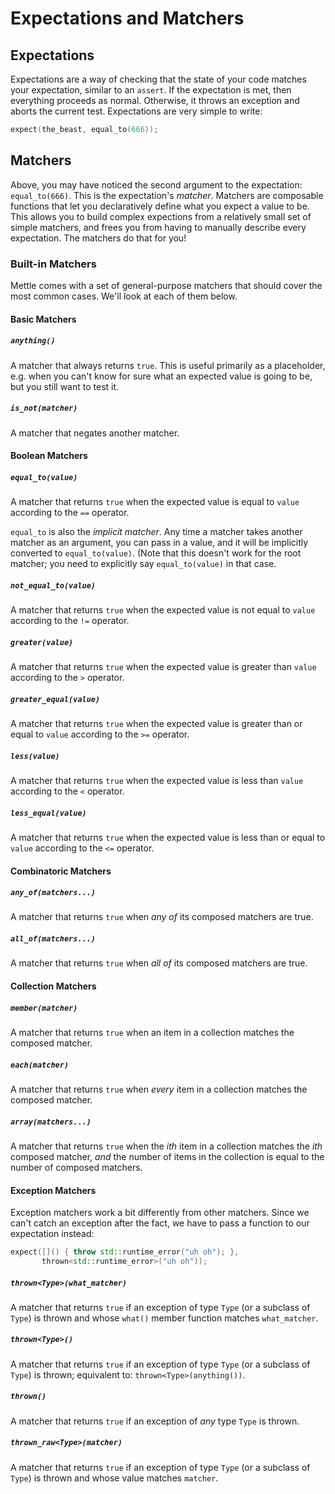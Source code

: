 # Expectations and Matchers

## Expectations

Expectations are a way of checking that the state of your code matches your
expectation, similar to an `assert`. If the expectation is met, then everything
proceeds as normal. Otherwise, it throws an exception and aborts the current
test. Expectations are very simple to write:

```c++
expect(the_beast, equal_to(666));
```

## Matchers

Above, you may have noticed the second argument to the expectation:
`equal_to(666)`. This is the expectation's *matcher*. Matchers are composable
functions that let you declaratively define what you expect a value to be. This
allows you to build complex expections from a relatively small set of simple
matchers, and frees you from having to manually describe every expectation. The
matchers do that for you!

### Built-in Matchers

Mettle comes with a set of general-purpose matchers that should cover the most
common cases. We'll look at each of them below.

#### Basic Matchers

##### `anything()`

A matcher that always returns `true`. This is useful primarily as a placeholder,
e.g. when you can't know for sure what an expected value is going to be, but you
still want to test it.

##### `is_not(matcher)`

A matcher that negates another matcher.

#### Boolean Matchers

##### `equal_to(value)`

A matcher that returns `true` when the expected value is equal to `value`
according to the `==` operator.

`equal_to` is also the *implicit matcher*. Any time a matcher takes another
matcher as an argument, you can pass in a value, and it will be implicitly
converted to `equal_to(value)`. (Note that this doesn't work for the root
matcher; you need to explicitly say `equal_to(value)` in that case.

##### `not_equal_to(value)`

A matcher that returns `true` when the expected value is not equal to `value`
according to the `!=` operator.

##### `greater(value)`

A matcher that returns `true` when the expected value is greater than `value`
according to the `>` operator.

##### `greater_equal(value)`

A matcher that returns `true` when the expected value is greater than or equal
to `value` according to the `>=` operator.

##### `less(value)`

A matcher that returns `true` when the expected value is less than `value`
according to the `<` operator.

##### `less_equal(value)`

A matcher that returns `true` when the expected value is less than or equal to
`value` according to the `<=` operator.

#### Combinatoric Matchers

##### `any_of(matchers...)`

A matcher that returns `true` when *any of* its composed matchers are true.

##### `all_of(matchers...)`

A matcher that returns `true` when *all of* its composed matchers are true.

#### Collection Matchers

##### `member(matcher)`

A matcher that returns `true` when an item in a collection matches the composed
matcher.

##### `each(matcher)`

A matcher that returns `true` when *every* item in a collection matches the
composed matcher.

##### `array(matchers...)`

A matcher that returns `true` when the *ith* item in a collection matches the
*ith* composed matcher, *and* the number of items in the collection is equal to
the number of composed matchers.

#### Exception Matchers

Exception matchers work a bit differently from other matchers. Since we can't
catch an exception after the fact, we have to pass a function to our
expectation instead:

```c++
expect([]() { throw std::runtime_error("uh oh"); },
       thrown<std::runtime_error>("uh oh"));
```

##### `thrown<Type>(what_matcher)`

A matcher that returns `true` if an exception of type `Type` (or a subclass of
`Type`) is thrown and whose `what()` member function matches `what_matcher`.

##### `thrown<Type>()`

A matcher that returns `true` if an exception of type `Type` (or a subclass of
`Type`) is thrown; equivalent to: `thrown<Type>(anything())`.

##### `thrown()`

A matcher that returns `true` if an exception of *any* type `Type` is thrown.

##### `thrown_raw<Type>(matcher)`

A matcher that returns `true` if an exception of type `Type` (or a subclass of
`Type`) is thrown and whose value matches `matcher`.
